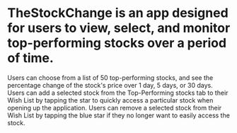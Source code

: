 # TheStockChange is an app designed for users to view, select, and monitor top-performing stocks over a period of time.
Users can choose from a list of 50 top-performing stocks, and see the percentage change of the stock's price over 1 day, 5 days, or 30 days.
Users can add a selected stock from the Top-Performing stocks tab to their Wish List by tapping the star to quickly access a particular stock when opening up the application.
Users can remove a selected stock from their Wish List by tapping the blue star if they no longer want to easily access the stock.
